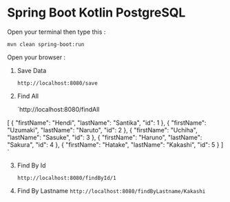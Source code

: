 # Spring Boot Kotlin PostgreSQL

Open your terminal then type this :

`mvn clean spring-boot:run`

Open your browser :

1. Save Data

    `http://localhost:8080/save`

2. Find All

    `http://localhost:8080/findAll


 [
    {
        "firstName": "Hendi",
        "lastName": "Santika",
        "id": 1
      },
      {
        "firstName": "Uzumaki",
        "lastName": "Naruto",
        "id": 2
      },
      {
        "firstName": "Uchiha",
        "lastName": "Sasuke",
        "id": 3
      },
      {
        "firstName": "Haruno",
        "lastName": "Sakura",
        "id": 4
      },
      {
        "firstName": "Hatake",
        "lastName": "Kakashi",
        "id": 5
      }
 ]
`

3. Find By Id

    `http://localhost:8080/findById/1`

4. Find By Lastname
    `http://localhost:8080/findByLastname/Kakashi`